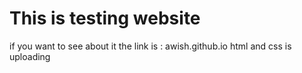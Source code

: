 # This is testing website
if you want to see about it
the link is : awish.github.io
html and css is uploading

